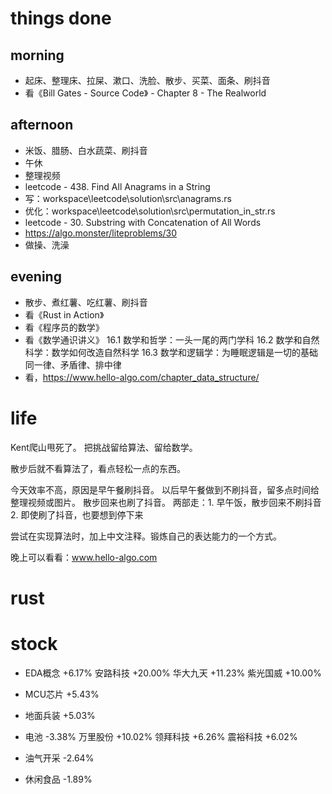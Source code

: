 # things done
## morning
* 起床、整理床、拉屎、漱口、洗脸、散步、买菜、面条、刷抖音
* 看《Bill Gates - Source Code》 - Chapter 8 - The Realworld
## afternoon
* 米饭、腊肠、白水蔬菜、刷抖音
* 午休
* 整理视频
* leetcode - 438. Find All Anagrams in a String
* 写：workspace\leetcode\solution\src\anagrams.rs
* 优化：workspace\leetcode\solution\src\permutation_in_str.rs
* leetcode - 30. Substring with Concatenation of All Words
* https://algo.monster/liteproblems/30
* 做操、洗澡
## evening
* 散步、煮红薯、吃红薯、刷抖音
* 看《Rust in Action》
* 看《程序员的数学》
* 看《数学通识讲义》 16.1 数学和哲学：一头一尾的两门学科
                    16.2 数学和自然科学：数学如何改造自然科学
                    16.3 数学和逻辑学：为睡眠逻辑是一切的基础 同一律、矛盾律、排中律
* 看，https://www.hello-algo.com/chapter_data_structure/

# life
Kent爬山甩死了。
把挑战留给算法、留给数学。

散步后就不看算法了，看点轻松一点的东西。

今天效率不高，原因是早午餐刷抖音。
以后早午餐做到不刷抖音，留多点时间给整理视频或图片。
散步回来也刷了抖音。
两部走：1. 早午饭，散步回来不刷抖音
       2. 即使刷了抖音，也要想到停下来

尝试在实现算法时，加上中文注释。锻炼自己的表达能力的一个方式。

晚上可以看看：www.hello-algo.com

# rust

# stock
* EDA概念 +6.17%
    安路科技 +20.00%
    华大九天 +11.23%
    紫光国威 +10.00%
* MCU芯片 +5.43%
* 地面兵装 +5.03%

* 电池 -3.38%
    万里股份 +10.02%
    领拜科技 +6.26%
    震裕科技 +6.02%
* 油气开采 -2.64%
* 休闲食品 -1.89%
